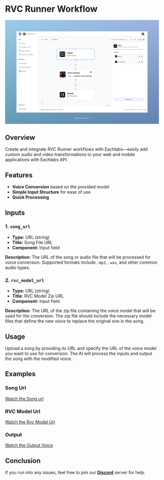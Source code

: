 # RVC Runner Workflow

<img src="images/rvc-runner-full.jpeg" alt="RVC Runner Workflow"/>

## Overview
Create and integrate RVC Runner workflows with Eachlabs—easily add custom audio and video transformations to your web and mobile applications with Eachlabs API.

## Features
- **Voice Conversion** based on the provided model
- **Simple Input Structure** for ease of use
- **Quick Processing**

## Inputs

### 1. `song_url`
- **Type:** URL (string)
- **Title:** Song File URL
- **Component:** Input field

**Description:** The URL of the song or audio file that will be processed for voice conversion. Supported formats include `.mp3`, `.wav`, and other common audio types.

### 2. `rvc_model_url`
- **Type:** URL (string)
- **Title:** RVC Model Zip URL
- **Component:** Input field

**Description:** The URL of the zip file containing the voice model that will be used for the conversion. The zip file should include the necessary model files that define the new voice to replace the original one in the song. 

## Usage

Upload a song by providing its URL and specify the URL of the voice model you want to use for conversion. The AI will process the inputs and output the song with the modified voice.


## Examples


### Song Url
[Watch the Song url](https://storage.googleapis.com/magicpoint/global_inputs/Eminem%20-%20Lose%20Yourself.mp3)

### RVC Model Url
[Watch the Rvc Model Url](https://storage.googleapis.com/magicpoint/global_inputs/optimusprime_e300_s41400.zip)

### Output
[Watch the Output Voice](https://storage.googleapis.com/magicpoint/github-outputs/rvc-runner-github-output.mp3)


## Conclusion

If you run into any issues, feel free to join our <b><a href="https://discord.com/invite/yzZD4ZxBPt" target="_blank">Discord</a></b> server for help.
